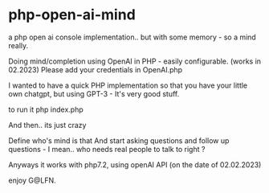 # php-open-ai-mind
a php open ai console implementation.. but with some memory - so a mind really.

Doing mind/completion using OpenAI in PHP - easily configurable. (works in 02.2023)
Please add your credentials in OpenAI.php 

I wanted to have a quick PHP implementation so that you have your little own chatgpt, but using GPT-3 - It's very good stuff.

to run it php index.php

And then.. its just crazy

Define who's mind is that
And start asking questions and follow up questions - I mean.. who needs real people to talk to right ?

Anyways it works with php7.2, using openAI API (on the date of 02.02.2023)

enjoy G@LFN.
